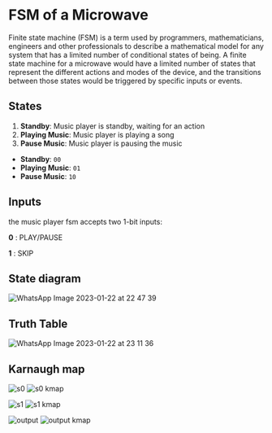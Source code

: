 # FSM of a Microwave

Finite state machine (FSM) is a term used by programmers, mathematicians, engineers and other professionals to describe a mathematical model for any system that has a limited number of conditional states of being. A finite state machine for a microwave would have a limited number of states that represent the different actions and modes of the device, and the transitions between those states would be triggered by specific inputs or events.

## States

1.  **Standby**: Music player is standby, waiting for an action
2.  **Playing Music**: Music player is playing a song
3.  **Pause Music**: Music player is pausing the music

-   **Standby**: `00`
-   **Playing Music**: `01`
-   **Pause Music**: `10`

## Inputs
the music player fsm accepts two 1-bit inputs:

**0** : PLAY/PAUSE

**1** : SKIP

## State diagram
![WhatsApp Image 2023-01-22 at 22 47 39](https://user-images.githubusercontent.com/114073725/213926847-76edb368-3e42-40f3-babf-c3b3875af720.jpeg)





## Truth Table
![WhatsApp Image 2023-01-22 at 23 11 36](https://user-images.githubusercontent.com/114073725/213926849-f0642e24-0fcf-40de-a538-60a2f1f22b13.jpeg)




## Karnaugh map
![s0](https://user-images.githubusercontent.com/114073725/213926876-752c1b60-e139-4ac3-851c-7bfdd0d1a1a6.png)
![s0 kmap](https://user-images.githubusercontent.com/114073725/213926879-465b7013-1a71-4268-bbc2-67fd2be5ccbc.png)

![s1](https://user-images.githubusercontent.com/114073725/213926892-55b8af9b-0644-4c79-8ae0-84255506166c.png)
![s1 kmap](https://user-images.githubusercontent.com/114073725/213926902-e1cb4285-47c0-4558-b616-c31654553138.png)

![output](https://user-images.githubusercontent.com/114073725/213926913-43133564-77f8-4e70-9679-83c69b359313.png)
![output kmap](https://user-images.githubusercontent.com/114073725/213926918-a6dc5212-863a-490a-b4e8-5a0cb58beb54.png)






